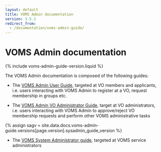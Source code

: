 ```yaml
---
layout: default
title: VOMS Admin documentation
version: 3.5.1
redirect_from:
  - /documentation/voms-admin-guide/
---
```


# VOMS Admin documentation

{% include voms-admin-guide-version.liquid %}

The VOMS Admin documentation is composed of the following guides:

- The [VOMS Admin User Guide](user-guide.html), targeted at VO members and
  applicants, i.e. users interacting with VOMS Admin to register at a VO,
  request membership in groups etc.

- The [VOMS Admin VO Administrator Guide](vo-admin-guide.html), target at VO
  administrators, i.e. users interacting with VOMS Admin to approve/reject VO
  membership requests and perform other VOMS administrative tasks

{% assign sagv = site.data.docs.voms-admin-guide.versions[page.version].sysadmin_guide_version %}

- The [VOMS System Administrator
  guide]({{site.baseurl}}/documentation/sysadmin-guide/{{sagv}}),
  targeted at VOMS service administrators
